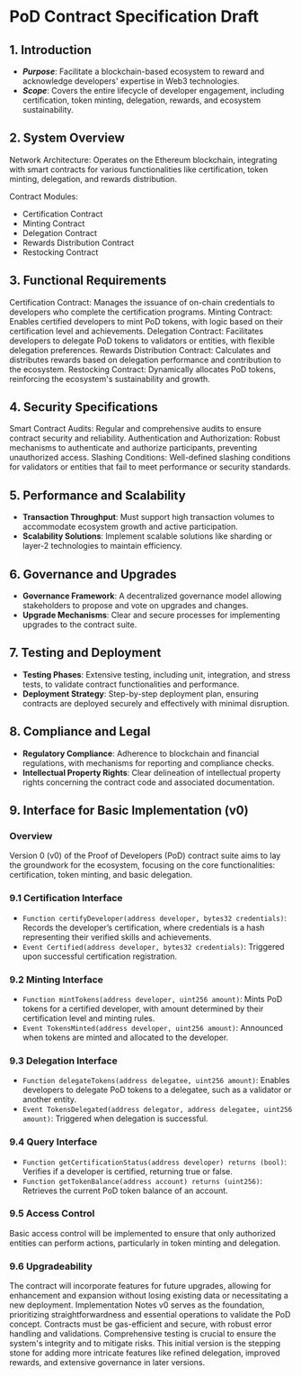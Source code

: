 # PoD Contract Specification Draft
## 1. Introduction

* ***Purpose***: Facilitate a blockchain-based ecosystem to reward and acknowledge developers' expertise in Web3 technologies.
* ***Scope***: Covers the entire lifecycle of developer engagement, including certification, token minting, delegation, rewards, and ecosystem sustainability.

## 2. System Overview

Network Architecture: Operates on the Ethereum blockchain, integrating with smart contracts for various functionalities like certification, token minting, delegation, and rewards distribution.

Contract Modules:
* Certification Contract
* Minting Contract
* Delegation Contract
* Rewards Distribution Contract
* Restocking Contract

## 3. Functional Requirements

Certification Contract: Manages the issuance of on-chain credentials to developers who complete the certification programs.
Minting Contract: Enables certified developers to mint PoD tokens, with logic based on their certification level and achievements.
Delegation Contract: Facilitates developers to delegate PoD tokens to validators or entities, with flexible delegation preferences.
Rewards Distribution Contract: Calculates and distributes rewards based on delegation performance and contribution to the ecosystem.
Restocking Contract: Dynamically allocates PoD tokens, reinforcing the ecosystem's sustainability and growth.

## 4. Security Specifications

Smart Contract Audits: Regular and comprehensive audits to ensure contract security and reliability.
Authentication and Authorization: Robust mechanisms to authenticate and authorize participants, preventing unauthorized access.
Slashing Conditions: Well-defined slashing conditions for validators or entities that fail to meet performance or security standards.

## 5. Performance and Scalability

* **Transaction Throughput**: Must support high transaction volumes to accommodate ecosystem growth and active participation.
* **Scalability Solutions**: Implement scalable solutions like sharding or layer-2 technologies to maintain efficiency.

## 6. Governance and Upgrades

* **Governance Framework**: A decentralized governance model allowing stakeholders to propose and vote on upgrades and changes.
* **Upgrade Mechanisms**: Clear and secure processes for implementing upgrades to the contract suite.

## 7. Testing and Deployment

* **Testing Phases**: Extensive testing, including unit, integration, and stress tests, to validate contract functionalities and performance.
* **Deployment Strategy**: Step-by-step deployment plan, ensuring contracts are deployed securely and effectively with minimal disruption.

## 8. Compliance and Legal

* **Regulatory Compliance**: Adherence to blockchain and financial regulations, with mechanisms for reporting and compliance checks.
* **Intellectual Property Rights**: Clear delineation of intellectual property rights concerning the contract code and associated documentation.

## 9. Interface for Basic Implementation (v0)

### Overview

Version 0 (v0) of the Proof of Developers (PoD) contract suite aims to lay the groundwork for the ecosystem, focusing on the core functionalities: certification, token minting, and basic delegation.

### 9.1 Certification Interface

* `Function certifyDeveloper(address developer, bytes32 credentials)`: Records the developer’s certification, where credentials is a hash representing their verified skills and achievements.
* `Event Certified(address developer, bytes32 credentials)`: Triggered upon successful certification registration.

### 9.2 Minting Interface

* `Function mintTokens(address developer, uint256 amount)`: Mints PoD tokens for a certified developer, with amount determined by their certification level and minting rules.
* `Event TokensMinted(address developer, uint256 amount)`: Announced when tokens are minted and allocated to the developer.

### 9.3 Delegation Interface

* `Function delegateTokens(address delegatee, uint256 amount)`: Enables developers to delegate PoD tokens to a delegatee, such as a validator or another entity.
* `Event TokensDelegated(address delegator, address delegatee, uint256 amount)`: Triggered when delegation is successful.

### 9.4 Query Interface

* `Function getCertificationStatus(address developer) returns (bool)`: Verifies if a developer is certified, returning true or false.
* `Function getTokenBalance(address account) returns (uint256)`: Retrieves the current PoD token balance of an account.

### 9.5 Access Control

Basic access control will be implemented to ensure that only authorized entities can perform actions, particularly in token minting and delegation.

### 9.6 Upgradeability

The contract will incorporate features for future upgrades, allowing for enhancement and expansion without losing existing data or necessitating a new deployment.
Implementation Notes
v0 serves as the foundation, prioritizing straightforwardness and essential operations to validate the PoD concept.
Contracts must be gas-efficient and secure, with robust error handling and validations.
Comprehensive testing is crucial to ensure the system's integrity and to mitigate risks.
This initial version is the stepping stone for adding more intricate features like refined delegation, improved rewards, and extensive governance in later versions.
